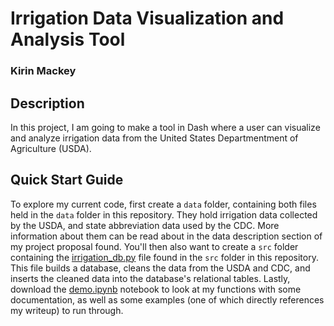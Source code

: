 # Irrigation Data Visualization and Analysis Tool
### Kirin Mackey

## Description
In this project, I am going to make a tool in Dash where a user can visualize and analyze irrigation data from the United States Departmentment of Agriculture (USDA). 



## Quick Start Guide
To explore my current code, first create a `data` folder, containing both files held in the `data` folder in this repository. They hold irrigation data collected by the USDA, and state abbreviation data used by the CDC. More information about them can be read about in the data description section of my project proposal found. You'll then also want to create a `src` folder containing the [irrigation_db.py](src/irrigation_db.py) file found in the `src` folder in this repository. This file builds a database, cleans the data from the USDA and CDC, and inserts the cleaned data into the database's relational tables. Lastly, download the [demo.ipynb](demo.ipynb) notebook to look at my functions with some documentation, as well as some examples (one of which directly references my writeup) to run through.   
